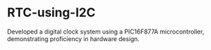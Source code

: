 # RTC-using-I2C
Developed a digital clock system using a PIC16F877A microcontroller, demonstrating proficiency in hardware design.
